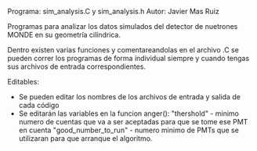 Programa: sim_analysis.C y sim_analysis.h
Autor: Javier Mas Ruiz

Programas para analizar los datos simulados del detector
de nuetrones MONDE en su geometría cilíndrica.

Dentro existen varias funciones y comentareandolas en el 
archivo .C se pueden correr los programas de forma individual siempre y cuando tengas sus archivos de entrada correspondientes.

Editables:
- Se pueden editar los nombres de los archivos de entrada y salida de cada código
- Se editarán las variables en la funcion anger():
	"thershold" - minimo numero de cuentas que va a ser aceptadas para que se tome ese PMT en cuenta
	"good_number_to_run" - numero minimo de PMTs que se utilizaran para que arranque el algoritmo.
	
	

